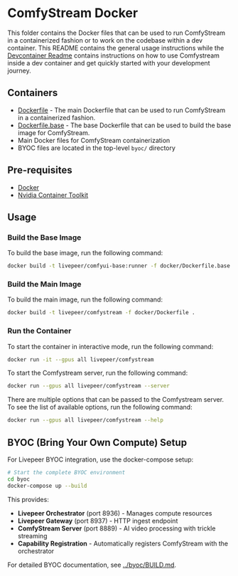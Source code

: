 # ComfyStream Docker

This folder contains the Docker files that can be used to run ComfyStream in a containerized fashion or to work on the codebase within a dev container. This README contains the general usage instructions while the [Devcontainer Readme](../.devcontainer/README.md) contains instructions on how to use Comfystream inside a dev container and get quickly started with your development journey.

## Containers

- [Dockerfile](Dockerfile) - The main Dockerfile that can be used to run ComfyStream in a containerized fashion.
- [Dockerfile.base](Dockerfile.base) - The base Dockerfile that can be used to build the base image for ComfyStream.
- Main Docker files for ComfyStream containerization
- BYOC files are located in the top-level `byoc/` directory

## Pre-requisites

- [Docker](https://docs.docker.com/get-docker/)
- [Nvidia Container Toolkit](https://docs.nvidia.com/datacenter/cloud-native/container-toolkit/latest/install-guide.html)

## Usage

### Build the Base Image

To build the base image, run the following command:

```bash
docker build -t livepeer/comfyui-base:runner -f docker/Dockerfile.base .
```

### Build the Main Image

To build the main image, run the following command:

```bash
docker build -t livepeer/comfystream -f docker/Dockerfile .
```

### Run the Container

To start the container in interactive mode, run the following command:

```bash
docker run -it --gpus all livepeer/comfystream
```

To start the Comfystream server, run the following command:

```bash
docker run --gpus all livepeer/comfystream --server
```

There are multiple options that can be passed to the Comfystream server. To see the list of available options, run the following command:

```bash
docker run --gpus all livepeer/comfystream --help
```

## BYOC (Bring Your Own Compute) Setup

For Livepeer BYOC integration, use the docker-compose setup:

```bash
# Start the complete BYOC environment
cd byoc
docker-compose up --build
```

This provides:
- **Livepeer Orchestrator** (port 8936) - Manages compute resources
- **Livepeer Gateway** (port 8937) - HTTP ingest endpoint  
- **ComfyStream Server** (port 8889) - AI video processing with trickle streaming
- **Capability Registration** - Automatically registers ComfyStream with the orchestrator

For detailed BYOC documentation, see [../byoc/BUILD.md](../byoc/BUILD.md).
